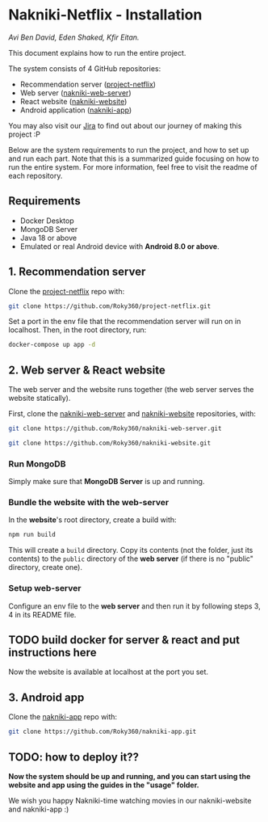 # Nakniki-Netflix - Installation

_Avi Ben David, Eden Shaked, Kfir Eitan._

This document explains how to run the entire project.

The system consists of 4 GitHub repositories:
- Recommendation server ([project-netflix](https://github.com/Roky360/project-netflix))
- Web server ([nakniki-web-server](https://github.com/Roky360/nakniki-web-server))
- React website ([nakniki-website](https://github.com/Roky360/nakniki-website))
- Android application ([nakniki-app](https://github.com/Roky360/nakniki-app))

You may also visit our [Jira](https://edenshkd.atlassian.net/jira/software/projects/NP/boards/2/backlog) to find out about our journey of making this project :P

Below are the system requirements to run the project, and how to set up and run each part.
Note that this is a summarized guide focusing on how to run the entire system. For more information, feel free to visit
the readme of each repository.

## Requirements

* Docker Desktop
* MongoDB Server
* Java 18 or above
* Emulated or real Android device with **Android 8.0 or above**.

## 1. Recommendation server

Clone the [project-netflix](https://github.com/Roky360/project-netflix) repo with:
```bash
git clone https://github.com/Roky360/project-netflix.git
```

Set a port in the env file that the recommendation server will run on in localhost.
Then, in the root directory, run:
```bash
docker-compose up app -d
```

## 2. Web server & React website

The web server and the website runs together (the web server serves the website statically).

First, clone the [nakniki-web-server](https://github.com/Roky360/nakniki-web-server) and [nakniki-website](https://github.com/Roky360/nakniki-website)
repositories, with:
```bash
git clone https://github.com/Roky360/nakniki-web-server.git
```
```bash
git clone https://github.com/Roky360/nakniki-website.git
```

### Run MongoDB

Simply make sure that **MongoDB Server** is up and running.

### Bundle the website with the web-server
In the **website**'s root directory, create a build with:
```bash
npm run build
```

This will create a `build` directory. Copy its contents (not the folder, just its contents) to the `public` directory 
of the **web server** (if there is no "public" directory, create one).

### Setup web-server

Configure an env file to the **web server** and then run it by following steps 3, 4 in its README file.

TODO build docker for server & react and put instructions here
-

Now the website is available at localhost at the port you set.

## 3. Android app

Clone the [nakniki-app](https://github.com/Roky360/nakniki-app) repo with:
```bash
git clone https://github.com/Roky360/nakniki-app.git
```

TODO: how to deploy it??
-



**Now the system should be up and running, and you can start using the website and app using the guides in the "usage"
folder.**

We wish you happy Nakniki-time watching movies in our nakniki-website and nakniki-app :)
